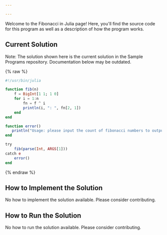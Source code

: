 ```yaml
---

---
```


Welcome to the Fibonacci in Julia page! Here, you'll find the source code for this program as well as a description of how the program works.

## Current Solution

Note: The solution shown here is the current solution in the Sample Programs repository. Documentation below may be outdated.

{% raw %}

```Julia
#!/usr/bin/julia

function fib(n)
    f = BigInt[1 1; 1 0]
    for i = 1:n
        fn = f ^ i
        println(i, ": ", fn[2, 1])
    end
end

function error() 
   println("Usage: please input the count of fibonacci numbers to output") 
end

try
    fib(parse(Int, ARGS[1]))
catch e
    error()
end


```

{% endraw %}

## How to Implement the Solution

No how to implement the solution available. Please consider contributing.

## How to Run the Solution

No how to run the solution available. Please consider contributing.